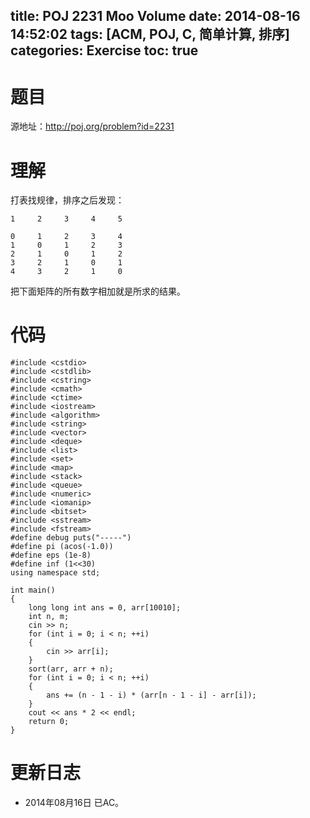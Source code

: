 title: POJ 2231 Moo Volume
date: 2014-08-16 14:52:02
tags: [ACM, POJ, C, 简单计算, 排序]
categories: Exercise
toc: true
---
# 题目
源地址：http://poj.org/problem?id=2231

# 理解
打表找规律，排序之后发现：
```
1     2     3     4     5  

0     1     2     3     4  
1     0     1     2     3  
2     1     0     1     2  
3     2     1     0     1  
4     3     2     1     0  
```
把下面矩阵的所有数字相加就是所求的结果。

<!-- more -->

# 代码
```
#include <cstdio>
#include <cstdlib>
#include <cstring>
#include <cmath>
#include <ctime>
#include <iostream>
#include <algorithm>
#include <string>
#include <vector>
#include <deque>
#include <list>
#include <set>
#include <map>
#include <stack>
#include <queue>
#include <numeric>
#include <iomanip>
#include <bitset>
#include <sstream>
#include <fstream>
#define debug puts("-----")
#define pi (acos(-1.0))
#define eps (1e-8)
#define inf (1<<30)
using namespace std;

int main()
{
    long long int ans = 0, arr[10010];
    int n, m;
    cin >> n;
    for (int i = 0; i < n; ++i)
    {
        cin >> arr[i];
    }
    sort(arr, arr + n);
    for (int i = 0; i < n; ++i)
    {
        ans += (n - 1 - i) * (arr[n - 1 - i] - arr[i]);
    }
    cout << ans * 2 << endl;
    return 0;
}
```

# 更新日志
- 2014年08月16日 已AC。
